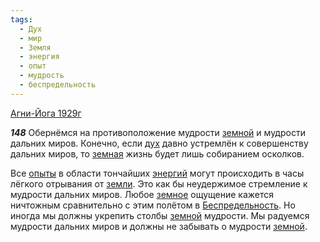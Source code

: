 ```yaml
---
tags:
  - Дух
  - мир
  - Земля
  - энергия
  - опыт
  - мудрость
  - беспредельность
---
```


[Агни-Йога 1929г](https://127.0.0.1:4002/agni/1929)

___148___
Обернёмся на противоположение мудрости [земной](../../../tags/#Земля) и мудрости дальних миров. Конечно, если [дух](../../../tags/#Дух) давно устремлён к совершенству дальних миров, то [земная](../../../tags/#Земля) жизнь будет лишь собиранием осколков.   

Все [опыты](../../../tags/#опыт) в области тончайших [энергий](../../../tags/#энергия) могут происходить в часы лёгкого отрывания от [земли](../../../tags/#Земля). Это как бы неудержимое стремление к мудрости дальних миров. Любое [земное](../../../tags/#Земля) ощущение кажется ничтожным сравнительно с этим полётом в [Беспредельность](../../../tags/#беспредельность). Но иногда мы должны укрепить столбы [земной](../../../tags/#Земля) мудрости. Мы радуемся мудрости дальних миров и должны не забывать о мудрости [земной](../../../tags/#Земля).